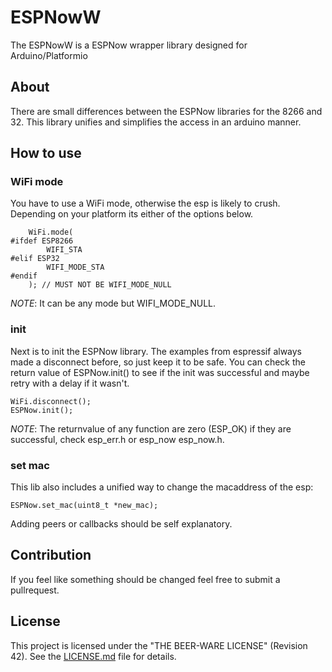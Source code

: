 # ESPNowW

The ESPNowW is a ESPNow wrapper library designed for Arduino/Platformio

## About
There are small differences between the ESPNow libraries for the 8266 and 32. This library unifies and simplifies the access in an arduino manner. 

## How to use
### WiFi mode
You have to use a WiFi mode, otherwise the esp is likely to crush. 
Depending on your platform its either of the options below.
```
    WiFi.mode(
#ifdef ESP8266
        WIFI_STA
#elif ESP32
        WIFI_MODE_STA
#endif
    ); // MUST NOT BE WIFI_MODE_NULL
```
*NOTE*: It can be any mode but WIFI_MODE_NULL. 

### init
Next is to init the ESPNow library. The examples from espressif always made a disconnect before, so just keep it to be safe.
You can check the return value of ESPNow.init() to see if the init was successful and maybe retry with a delay if it wasn't.

```
WiFi.disconnect();
ESPNow.init();
```
*NOTE*: The returnvalue of any function are zero (ESP_OK) if they are successful, check esp_err.h or esp_now esp_now.h.

### set mac
This lib also includes a unified way to change the macaddress of the esp:
```
ESPNow.set_mac(uint8_t *new_mac);
```

Adding peers or callbacks should be self explanatory.


## Contribution
If you feel like something should be changed feel free to submit a pullrequest.

## License

This project is licensed under the "THE BEER-WARE LICENSE" (Revision 42).  See the [LICENSE.md](LICENSE.md) file for details.


